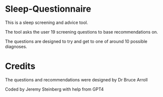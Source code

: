 # Sleep-Questionnaire
This is a sleep screening and advice tool.

The tool asks the user 19 screening questions to base recommendations on.

The questions are designed to try and get to one of around 10 possible diagnoses.

# Credits

The questions and recommendations were designed by Dr Bruce Arroll

Coded by Jeremy Steinberg with help from GPT4
